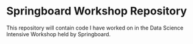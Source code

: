 # Springboard Workshop Repository

This repository will contain code I have worked on in the Data Science Intensive Workshop held by Springboard.